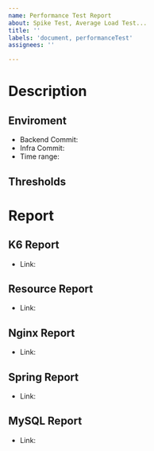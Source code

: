 ```yaml
---
name: Performance Test Report
about: Spike Test, Average Load Test...
title: ''
labels: 'document, performanceTest'
assignees: ''

---
```

# Description

## Enviroment
- Backend Commit:
- Infra Commit:
- Time range:

## Thresholds

# Report 

## K6 Report
- Link:

## Resource Report
- Link:

## Nginx Report
- Link:

## Spring Report
- Link:

## MySQL Report
- Link:

